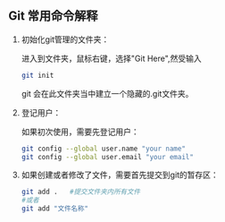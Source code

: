 ## Git 常用命令解释

1. 初始化git管理的文件夹：

   进入到文件夹，鼠标右键，选择"Git Here",然受输入

   ~~~bash
   git init
   ~~~

   git 会在此文件夹当中建立一个隐藏的.git文件夹。

2. 登记用户：

   如果初次使用，需要先登记用户：

   ```bash
   git config --global user.name "your name"
   git config --global user.email "your email"
   ```

3. 如果创建或者修改了文件，需要首先提交到git的暂存区：

   ```bash
   git add .   #提交文件夹内所有文件
   #或者
   git add "文件名称"
   ```

   